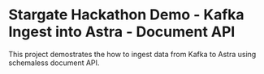 # Stargate Hackathon Demo - Kafka Ingest into Astra - Document API

This project demostrates the how to ingest data from Kafka to Astra using schemaless document API.


